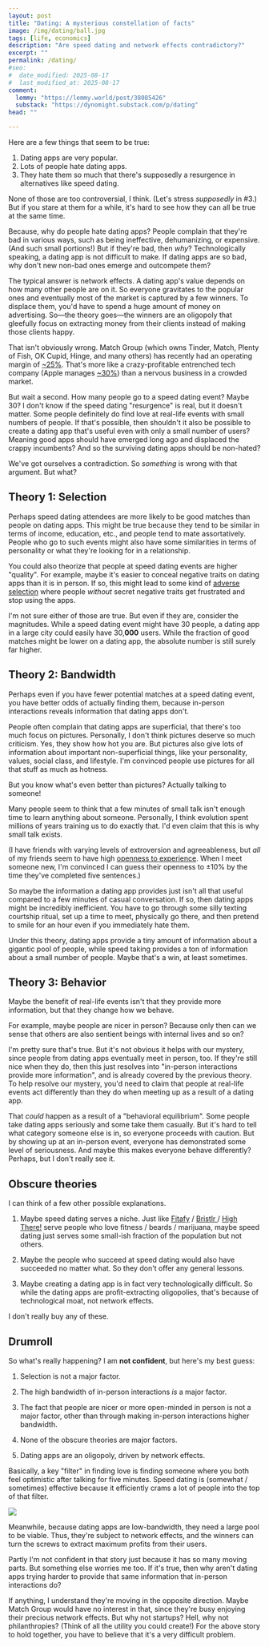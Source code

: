 ```yaml
---
layout: post
title: "Dating: A mysterious constellation of facts"
image: /img/dating/ball.jpg
tags: [life, economics]
description: "Are speed dating and network effects contradictory?"
excerpt: ""
permalink: /dating/
#seo:
#  date_modified: 2025-08-17
#  last_modified_at: 2025-08-17
comment:
  lemmy: "https://lemmy.world/post/38085426"
  substack: "https://dynomight.substack.com/p/dating"
head: ""

---
```


Here are a few things that seem to be true:

1. Dating apps are very popular.
2. Lots of people hate dating apps.
3. They hate them so much that there's supposedly a resurgence in alternatives like speed dating.

None of those are too controversial, I think. (Let's stress *supposedly* in #3.) But if you stare at them for a while, it's hard to see how they can all be true at the same time.

Because, why do people hate dating apps? People complain that they're bad in various ways, such as being ineffective, dehumanizing, or expensive. (And such small portions!) But if they're bad, then *why*? Technologically speaking, a dating app is not difficult to make. If dating apps are so bad, why don't new non-bad ones emerge and outcompete them?

The typical answer is network effects. A dating app's value depends on how many other people are on it. So everyone gravitates to the popular ones and eventually most of the market is captured by a few winners. To displace them, you'd have to spend a huge amount of money on advertising. So—the theory goes—the winners are an oligopoly that gleefully focus on extracting money from their clients instead of making those clients happy.

That isn't obviously wrong. Match Group (which owns Tinder, Match, Plenty of Fish, OK Cupid, Hinge, and many others) has recently had an operating margin of [~25%](https://www.macrotrends.net/stocks/charts/MTCH/match-group/operating-margin). That's more like a crazy-profitable entrenched tech company (Apple manages [~30%](https://www.macrotrends.net/stocks/charts/AAPL/apple/operating-margin)) than a nervous business in a crowded market.

But wait a second. How many people go to a speed dating event? Maybe 30? I don't know if the speed dating "resurgence" is real, but it doesn't matter. Some people definitely do find love at real-life events with small numbers of people. If that's possible, then shouldn't it also be possible to create a dating app that's useful even with only a small number of users? Meaning good apps should have emerged long ago and displaced the crappy incumbents? And so the surviving dating apps should be non-hated?

We've got ourselves a contradiction. So *something* is wrong with that argument. But what?

## Theory 1: Selection

Perhaps speed dating attendees are more likely to be good matches than people on dating apps. This might be true because they tend to be similar in terms of income, education, etc., and people tend to mate assortatively. People who go to such events might also have some similarities in terms of personality or what they're looking for in a relationship.

You could also theorize that people at speed dating events are higher "quality". For example, maybe it's easier to conceal negative traits on dating apps than it is in person. If so, this might lead to some kind of [adverse selection](https://en.wikipedia.org/wiki/Adverse_selection) where people *without* secret negative traits get frustrated and stop using the apps.

I'm not sure either of those are true. But even if they are, consider the magnitudes. While a speed dating event might have 30 people, a dating app in a large city could easily have 30,**000** users. While the fraction of good matches might be lower on a dating app, the absolute number is still surely far higher.

## Theory 2: Bandwidth

Perhaps even if you have fewer potential matches at a speed dating event, you have better odds of actually finding them, because in-person interactions reveals information that dating apps don't.

People often complain that dating apps are superficial, that there's too much focus on pictures. Personally, I don't think pictures deserve so much criticism. Yes, they show how hot you are. But pictures also give lots of information about important non-superficial things, like your personality, values, social class, and lifestyle. I'm convinced people use pictures for all that stuff as much as hotness.

But you know what's even better than pictures? Actually talking to someone!

Many people seem to think that a few minutes of small talk isn't enough time to learn anything about someone. Personally, I think evolution spent millions of years training us to do exactly that. I'd even claim that this is why small talk exists.

(I have friends with varying levels of extroversion and agreeableness, but *all* of my friends seem to have high [openness to experience](https://en.wikipedia.org/wiki/Openness_to_experience). When I meet someone new, I'm convinced I can guess their openness to ±10% by the time they've completed five sentences.)

So maybe the information a dating app provides just isn't all that useful compared to a few minutes of casual conversation. If so, then dating apps might be incredibly inefficient. You have to go through some silly texting courtship ritual, set up a time to meet, physically go there, and then pretend to smile for an hour even if you immediately hate them.

Under this theory, dating apps provide a tiny amount of information about a gigantic pool of people, while speed taking provides a ton of information about a small number of people. Maybe that's a win, at least sometimes.

## Theory 3: Behavior

Maybe the benefit of real-life events isn't that they provide more information, but that they change how we behave.

For example, maybe people are nicer in person? Because only then can we sense that others are also sentient beings with internal lives and so on?

I'm pretty sure that's true. But it's not obvious it helps with our mystery, since people from dating apps eventually meet in person, too. If they're still nice when they do, then this just resolves into "in-person interactions provide more information", and is already covered by the previous theory. To help resolve our mystery, you'd need to claim that people at real-life events act differently than they do when meeting up as a result of a dating app.

That *could* happen as a result of a "behavioral equilibrium". Some people take dating apps seriously and some take them casually. But it's hard to tell what category someone else is in, so everyone proceeds with caution. But by showing up at an in-person event, everyone has demonstrated some level of seriousness. And maybe this makes everyone behave differently? Perhaps, but I don't really see it.

## Obscure theories

I can think of a few other possible explanations.

1. Maybe speed dating serves a niche. Just like [Fitafy](https://fitafy.com/) / [Bristlr ](https://www.bristlr.com/) / [High There!](https://highthere.com/) serve people who love fitness / beards / marijuana, maybe speed dating just serves some small-ish fraction of the population but not others.

2. Maybe the people who succeed at speed dating would also have succeeded no matter what. So they don't offer any general lessons.

3. Maybe creating a dating app is in fact very technologically difficult. So while the dating apps are profit-extracting oligopolies, that's because of technological moat, not network effects.

I don't really buy any of these.

## Drumroll

So what's really happening? I am **not confident**, but here's my best guess:

1. Selection is not a major factor.

2. The high bandwidth of in-person interactions *is* a major factor.

3. The fact that people are nicer or more open-minded in person is not a major factor, other than through making in-person interactions higher bandwidth.

4. None of the obscure theories are major factors.

5. Dating apps are an oligopoly, driven by network effects.

Basically, a key "filter" in finding love is finding someone where you both feel optimistic after talking for five minutes. Speed dating is (somewhat / sometimes) effective because it efficiently crams a lot of people into the top of that filter.

![](/img/dating/funnel.svg)

Meanwhile, because dating apps are low-bandwidth, they need a large pool to be viable. Thus, they're subject to network effects, and the winners can turn the screws to extract maximum profits from their users.

Partly I'm not confident in that story just because it has so many moving parts. But something else worries me too. If it's true, then why aren't dating apps trying harder to provide that same information that in-person interactions do?

If anything, I understand they're moving in the opposite direction. Maybe Match Group would have no interest in that, since they're busy enjoying their precious network effects. But why not startups? Hell, why not philanthropies? (Think of all the utility you could create!) For the above story to hold together, you have to believe that it's a very difficult problem.